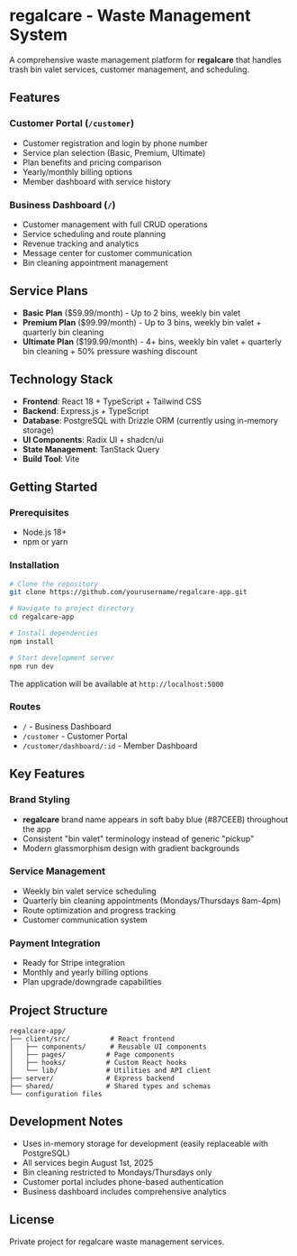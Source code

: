 # regalcare - Waste Management System

A comprehensive waste management platform for **regalcare** that handles trash bin valet services, customer management, and scheduling.

## Features

### Customer Portal (`/customer`)
- Customer registration and login by phone number
- Service plan selection (Basic, Premium, Ultimate)
- Plan benefits and pricing comparison
- Yearly/monthly billing options
- Member dashboard with service history

### Business Dashboard (`/`)
- Customer management with full CRUD operations
- Service scheduling and route planning
- Revenue tracking and analytics
- Message center for customer communication
- Bin cleaning appointment management

## Service Plans

- **Basic Plan** ($59.99/month) - Up to 2 bins, weekly bin valet
- **Premium Plan** ($99.99/month) - Up to 3 bins, weekly bin valet + quarterly bin cleaning
- **Ultimate Plan** ($199.99/month) - 4+ bins, weekly bin valet + quarterly bin cleaning + 50% pressure washing discount

## Technology Stack

- **Frontend**: React 18 + TypeScript + Tailwind CSS
- **Backend**: Express.js + TypeScript
- **Database**: PostgreSQL with Drizzle ORM (currently using in-memory storage)
- **UI Components**: Radix UI + shadcn/ui
- **State Management**: TanStack Query
- **Build Tool**: Vite

## Getting Started

### Prerequisites
- Node.js 18+
- npm or yarn

### Installation

```bash
# Clone the repository
git clone https://github.com/yourusername/regalcare-app.git

# Navigate to project directory
cd regalcare-app

# Install dependencies
npm install

# Start development server
npm run dev
```

The application will be available at `http://localhost:5000`

### Routes
- `/` - Business Dashboard
- `/customer` - Customer Portal
- `/customer/dashboard/:id` - Member Dashboard

## Key Features

### Brand Styling
- **regalcare** brand name appears in soft baby blue (#87CEEB) throughout the app
- Consistent "bin valet" terminology instead of generic "pickup"
- Modern glassmorphism design with gradient backgrounds

### Service Management
- Weekly bin valet service scheduling
- Quarterly bin cleaning appointments (Mondays/Thursdays 8am-4pm)
- Route optimization and progress tracking
- Customer communication system

### Payment Integration
- Ready for Stripe integration
- Monthly and yearly billing options
- Plan upgrade/downgrade capabilities

## Project Structure

```
regalcare-app/
├── client/src/          # React frontend
│   ├── components/      # Reusable UI components
│   ├── pages/          # Page components
│   ├── hooks/          # Custom React hooks
│   └── lib/            # Utilities and API client
├── server/             # Express backend
├── shared/             # Shared types and schemas
└── configuration files
```

## Development Notes

- Uses in-memory storage for development (easily replaceable with PostgreSQL)
- All services begin August 1st, 2025
- Bin cleaning restricted to Mondays/Thursdays only
- Customer portal includes phone-based authentication
- Business dashboard includes comprehensive analytics

## License

Private project for regalcare waste management services.